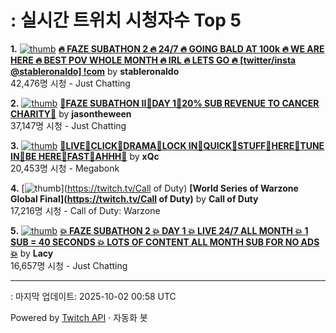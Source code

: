 # : 실시간 트위치 시청자수 Top 5

**1.** [![thumb](https://static-cdn.jtvnw.net/previews-ttv/live_user_stableronaldo-320x180.jpg)](https://twitch.tv/stableronaldo)
**[🔥 FAZE SUBATHON 2 🔥 24/7 🔥 GOING BALD AT 100k 🔥 WE ARE HERE 🔥 BEST POV WHOLE MONTH 🔥 IRL 🔥 LETS GO 🔥  [twitter/insta @stableronaldo] !com](https://twitch.tv/stableronaldo)** by **stableronaldo**<br>42,476명 시청  - Just Chatting

**2.** [![thumb](https://static-cdn.jtvnw.net/previews-ttv/live_user_jasontheween-320x180.jpg)](https://twitch.tv/jasontheween)
**[🔴FAZE SUBATHON II🔴DAY 1🔴20% SUB REVENUE TO CANCER CHARITY🔴](https://twitch.tv/jasontheween)** by **jasontheween**<br>37,147명 시청  - Just Chatting

**3.** [![thumb](https://static-cdn.jtvnw.net/previews-ttv/live_user_xqc-320x180.jpg)](https://twitch.tv/xQc)
**[🙏LIVE🙏CLICK🙏DRAMA🙏LOCK IN🙏QUICK🙏STUFF🙏HERE🙏TUNE IN🙏BE HERE🙏FAST🙏AHHH🙏](https://twitch.tv/xQc)** by **xQc**<br>20,453명 시청  - Megabonk

**4.** [![thumb](https://static-cdn.jtvnw.net/previews-ttv/live_user_callofduty-320x180.jpg)](https://twitch.tv/Call of Duty)
**[World Series of Warzone Global Final](https://twitch.tv/Call of Duty)** by **Call of Duty**<br>17,216명 시청  - Call of Duty: Warzone

**5.** [![thumb](https://static-cdn.jtvnw.net/previews-ttv/live_user_lacy-320x180.jpg)](https://twitch.tv/Lacy)
**[💥 FAZE SUBATHON 2 💥 DAY 1 💥 LIVE 24/7 ALL MONTH 💥 1 SUB = 40 SECONDS 💥 LOTS OF CONTENT ALL MONTH SUB FOR NO ADS 💥](https://twitch.tv/Lacy)** by **Lacy**<br>16,657명 시청  - Just Chatting


---
: 마지막 업데이트: 2025-10-02 00:58 UTC

Powered by [Twitch API](https://dev.twitch.tv/docs/api/reference) · 자동화 봇